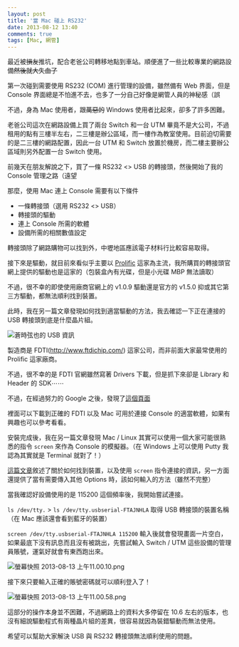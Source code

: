 ```yaml
---
layout: post
title: '當 Mac 碰上 RS232'
date: 2013-08-12 13:40
comments: true
tags: [Mac, 網管]
---
```

最近被<del>損友</del>推坑，配合老爸公司轉移地點到車站。順便進了一些比較專業的網路設備<del>然後就大失血了</del>

第一次碰到需要使用 RS232 (COM) 進行管理的設備，雖然備有 Web 界面，但是 Console 界面總是不怕進不去，也多了一分自己好像是網管人員的神秘感（誤

不過，身為 Mac 使用者，跟<del>萬惡的</del> Windows 使用者比起來，卻多了許多困難。

<!-- more -->

老爸公司這次在網路設備上買了兩台 Switch 和一台 UTM 畢竟不是大公司，不過租用的點有三樓半左右，二三樓是辦公區域，而一樓作為教室使用。目前迫切需要的是二三樓的網路配置，因此一台 UTM 和 Switch 放置於機房，而二樓主要辦公區域則另外配置一台 Switch 使用。

前幾天在朋友解說之下，買了一條 RS232 <> USB 的轉接頭，然後開始了我的 Console 管理之路（遠望

那麼，使用 Mac 連上 Console 需要有以下條件

* 一條轉接頭（選用 RS232 <> USB）
* 轉接頭的驅動
* 連上 Console 所需的軟體
* 設備所需的相關數值設定

轉接頭除了網路購物可以找到外，中壢地區應該電子材料行比較容易取得。

接下來是驅動，就目前來看似乎主要以 [Prolific](http://www.prolific.com.tw/) 這家為主流，我所購買的轉接頭官網上提供的驅動也是這家的（包裝盒內有光碟，但是小光碟 MBP 無法讀取）

不過，很不幸的即使使用廠商官網上的 v1.0.9 驅動還是官方的 v1.5.0 抑或其它第三方驅動，都無法順利找到裝置。

此時，我在另一篇文章發現如何找到適當驅動的方法，我去確認一下正在連接的 USB 轉接頭到底是什麼晶片組。

![蒼時弦也的 USB 資訊](http://user-image.logdown.io/user/52/blog/52/post/84766/AB5mIrZSPeOTDYPWg8dn_%E8%9E%A2%E5%B9%95%E5%BF%AB%E7%85%A7%202013-08-13%20%E4%B8%8A%E5%8D%8810.47.59.png)

製造商是 FDTI(http://www.ftdichip.com/) 這家公司，而非前面大家最常使用的 Prolific 這家廠商。

不過，很不幸的是 FDTI 官網雖然寫著 Drivers 下載，但是抓下來卻是 Library 和 Header 的 SDK⋯⋯

不過，在經過努力的 Google 之後，發現了[這個頁面](http://pbxbook.com/other/Mac-tty.html)

裡面可以下載到正確的 FDTI 以及 Mac 可用於連接 Console 的適當軟體，如果有興趣也可以參考看看。

安裝完成後，我在另一篇文章發現 Mac / Linux 其實可以使用一個大家可能很熟悉的指令 `screen` 來作為 Console 的模擬器。（在 Windows 上可以使用 Putty 我認為其實就是 Terminal 就對了！）

[這篇文章](https://blogs.oracle.com/blogsagainbynight/entry/terminal_to_serial_usb_devices)敘述了關於如何找到裝置，以及使用 `screen` 指令連接的資訊，另一方面還提供了當有需要傳入其他 Options 時，該如何輸入的方法（雖然不完整）

當我確認好設備使用的是 115200 這個頻率後，我開始嘗試連接。

`ls /dev/tty.` > `ls /dev/tty.usbserial-FTAJNHLA` 取得 USB 轉接頭的裝置名稱（在 Mac 應該還會看到藍牙的裝置）

`screen /dev/tty.usbserial-FTAJNHLA 115200` 輸入後就會發現畫面一片空白，如果最底下沒有訊息而且沒有被跳出，先嘗試輸入 Switch / UTM 這些設備的管理員賬號，運氣好就會有東西跑出來。

![螢幕快照 2013-08-13 上午11.00.10.png](http://user-image.logdown.io/user/52/blog/52/post/84766/woHgLO0jT6ShkcIN78Vf_%E8%9E%A2%E5%B9%95%E5%BF%AB%E7%85%A7%202013-08-13%20%E4%B8%8A%E5%8D%8811.00.10.png)

接下來只要輸入正確的賬號密碼就可以順利登入了！

![螢幕快照 2013-08-13 上午11.00.58.png](http://user-image.logdown.io/user/52/blog/52/post/84766/sNT4NKw2TAq2fmhxBdnX_%E8%9E%A2%E5%B9%95%E5%BF%AB%E7%85%A7%202013-08-13%20%E4%B8%8A%E5%8D%8811.00.58.png)

這部分的操作本身並不困難，不過網路上的資料大多停留在 10.6 左右的版本，也沒有細說驅動程式有兩種晶片組的差異，很容易就因為裝錯驅動而無法使用。

希望可以幫助大家解決 USB 與 RS232 轉接頭無法順利使用的問題。
